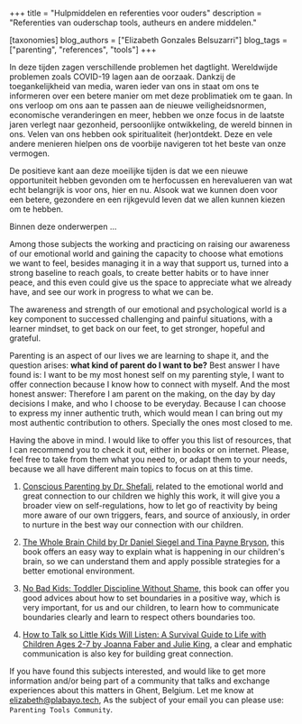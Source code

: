 +++
title = "Hulpmiddelen en referenties voor ouders"
description = "Referenties van ouderschap tools, autheurs en andere middelen."

[taxonomies]
blog_authors = ["Elizabeth Gonzales Belsuzarri"]
blog_tags = ["parenting", "references", "tools"]
+++

In deze tijden zagen verschillende problemen het dagtlight. Wereldwijde problemen zoals COVID-19 lagen aan de oorzaak. Dankzij de toegankelijkheid van media, waren ieder van ons in staat om ons te informeren over een betere manier om met deze problimatiek om te gaan. In ons verloop om ons aan te passen aan de nieuwe veiligheidsnormen, economische veranderingen en meer, hebben we onze focus in de laatste jaren verlegt naar gezonheid, persoonlijke ontwikkeling, de wereld binnen in ons. Velen van ons hebben ook spiritualiteit (her)ontdekt. Deze en vele andere menieren hielpen ons de voorbije navigeren tot het beste van onze vermogen.

De positieve kant aan deze moeilijke tijden is dat we een nieuwe opportuniteit hebben gevonden om te herfocussen en herevalueren van wat echt belangrijk is voor ons, hier en nu. Alsook wat we kunnen doen voor een betere, gezondere en een rijkgevuld leven dat we allen kunnen kiezen om te hebben.

Binnen deze onderwerpen ...

Among those subjects the working and practicing on raising our awareness of our emotional world and gaining the capacity to choose what emotions we want to feel, besides managing it in a way that support us, turned into a strong baseline to reach goals, to create better habits or to have inner peace, and this even could give us the space to appreciate what we already have, and see our work in progress to what we can be.

The awareness and strength of our emotional and psychological world is a key component to successed challenging and painful situations, with a learner mindset, to get back on our feet, to get stronger, hopeful and grateful.

Parenting is an aspect of our lives we are learning to shape it, and the question arises: **what kind of parent do I want to be?** Best answer I have found is: I want to be my most honest self on my parenting style, I want to offer connection because I know how to connect with myself. And the most honest answer: Therefore I am parent on the making, on the day by day decisions I make, and who I choose to be everyday. Because I can choose to express my inner authentic truth, which would mean I can bring out my most authentic contribution to others. Specially the ones most closed to me.

Having the above in mind. I would like to offer you this list of resources, that I can recommend you to check it out, either in books or on internet. Please, feel free to take from them what you need to, or adapt them to your needs, because we all have different main topics to focus on at this time.

1. [Conscious Parenting by Dr. Shefali](https://www.drshefali.com/the-conscious-parent/), related to the emotional world and great connection to our children we highly this work, it will give you a broader view on self-regulations, how to let go of reactivity by being more aware of our own triggers, fears, and source of anxiously, in order to nurture in the best way our connection with our children.

2. [The Whole Brain Child by Dr Daniel Siegel and Tina Payne Bryson](https://drdansiegel.com/book/the-whole-brain-child/), this book offers an easy way to explain what is happening in our children's brain, so we can understand them and apply possible strategies for a better emotional environment.

3. [No Bad Kids: Toddler Discipline Without Shame](https://www.goodreads.com/book/show/23275206-no-bad-kids), this book can offer you good advices about how to set boundaries in a positive way, which is very important, for us and our children, to learn how to communicate boundaries clearly and learn to respect others boundaries too.

4. [How to Talk so Little Kids Will Listen: A Survival Guide to Life with Children Ages 2-7 by Joanna Faber and Julie King](https://www.goodreads.com/book/show/29430725-how-to-talk-so-little-kids-will-listen), a clear and emphatic communication is also key for building great connection.

If you have found this subjects interested, and would like to get more information and/or being part of a community that talks and exchange experiences about this matters in Ghent, Belgium. Let me know at [elizabeth@plabayo.tech](mailto:elizabeth@plabayo.tech), As the subject of your email you can please use: `Parenting Tools Community`.
